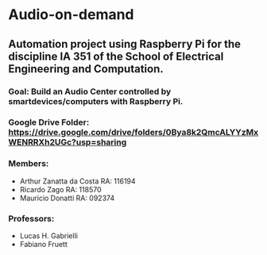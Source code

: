 # Audio-on-demand

## Automation project using Raspberry Pi for the discipline IA 351 of the School of Electrical Engineering and Computation.

### Goal: Build an Audio Center controlled by smartdevices/computers with Raspberry Pi.

### Google Drive Folder: https://drive.google.com/drive/folders/0Bya8k2QmcALYYzMxWENRRXh2UGc?usp=sharing

### Members:

* Arthur Zanatta da Costa RA: 116194
* Ricardo Zago RA: 118570
* Mauricio Donatti RA: 092374

### Professors:

* Lucas H. Gabrielli
* Fabiano Fruett

